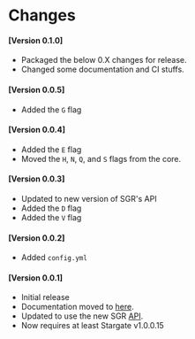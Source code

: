 # Changes

#### [Version 0.1.0]

- Packaged the below 0.X changes for release.
- Changed some documentation and CI stuffs.

#### [Version 0.0.5]

- Added the `G` flag

#### [Version 0.0.4]

- Added the `E` flag
- Moved the `H`, `N`, `Q`, and `S` flags from the core.

#### [Version 0.0.3]

- Updated to new version of SGR's API
- Added the `D` flag
- Added the `V` flag

#### [Version 0.0.2]

- Added `config.yml`

#### [Version 0.0.1]

- Initial release
- Documentation moved to [here](https://sgrewitten.org/infosgm).
- Updated to use the new SGR [API](https://sgrewitten.org/api).
- Now requires at least Stargate v1.0.0.15
